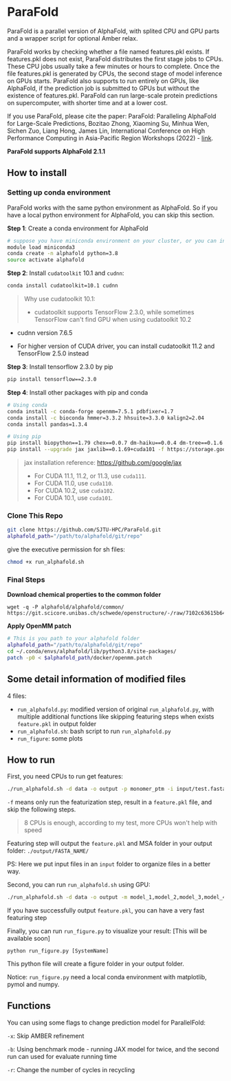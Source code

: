 # ParaFold

ParaFold is a parallel version of AlphaFold, with splited CPU and GPU parts and a wrapper script for optional Amber relax.

ParaFold works by checking whether a file named features.pkl exists. If features.pkl does not exist, ParaFold distributes the first stage jobs to CPUs. These CPU jobs usually take a few minutes or hours to complete. Once the file features.pkl is generated by CPUs, the second stage of model inference on GPUs starts. ParaFold also supports to run entirely on GPUs, like AlphaFold, if the prediction job is submitted to GPUs but without the existence of features.pkl. ParaFold can run large-scale protein predictions on supercomputer, with shorter time and at a lower cost.

If you use ParaFold, please cite the paper: ParaFold: Paralleling AlphaFold for Large-Scale Predictions, Bozitao Zhong, Xiaoming Su, Minhua Wen, Sichen Zuo, Liang Hong, James Lin, International Conference on High Performance Computing in Asia-Pacific Region Workshops (2022) - [link](https://dl.acm.org/doi/abs/10.1145/3503470.3503471).

**ParaFold supports AlphaFold 2.1.1**


## How to install 

### Setting up conda environment

ParaFold works with the same python environment as AlphaFold. So if you have a local python environment for AlphaFold, you can skip this section.

**Step 1**: Create a conda environment for AlphaFold

```bash
# suppose you have miniconda environment on your cluster, or you can install another miniconda or anaconda
module load miniconda3
conda create -n alphafold python=3.8
source activate alphafold
```

**Step 2**: Install `cudatoolkit` 10.1 and `cudnn`:

```bash
conda install cudatoolkit=10.1 cudnn
```

> Why use cudatoolkit 10.1:
>
> - cudatoolkit supports TensorFlow 2.3.0, while sometimes TensorFlow can't find GPU when using cudatoolkit 10.2

- cudnn version 7.6.5

- For higher version of CUDA driver, you can install cudatoolkit 11.2 and TensorFlow 2.5.0 instead

**Step 3**: Install tensorflow 2.3.0 by pip

```bash
pip install tensorflow==2.3.0
```

**Step 4**: Install other packages with pip and conda

```bash
# Using conda
conda install -c conda-forge openmm=7.5.1 pdbfixer=1.7
conda install -c bioconda hmmer=3.3.2 hhsuite=3.3.0 kalign2=2.04
conda install pandas=1.3.4

# Using pip
pip install biopython==1.79 chex==0.0.7 dm-haiku==0.0.4 dm-tree==0.1.6 immutabledict==2.0.0 jax==0.2.14 ml-collections==0.1.0
pip install --upgrade jax jaxlib==0.1.69+cuda101 -f https://storage.googleapis.com/jax-releases/jax_releases.html
```

>  jax installation reference: https://github.com/google/jax
>
>  - For CUDA 11.1, 11.2, or 11.3, use `cuda111`.
>  - For CUDA 11.0, use `cuda110`.
>  - For CUDA 10.2, use `cuda102`.
>  - For CUDA 10.1, use `cuda101`.


### Clone This Repo

```bash
git clone https://github.com/SJTU-HPC/ParaFold.git
alphafold_path="/path/to/alphafold/git/repo"
```

give the executive permission for sh files:

```bash
chmod +x run_alphafold.sh
```


### Final Steps

**Download chemical properties to the common folder**

```
wget -q -P alphafold/alphafold/common/ https://git.scicore.unibas.ch/schwede/openstructure/-/raw/7102c63615b64735c4941278d92b554ec94415f8/modules/mol/alg/src/stereo_chemical_props.txt
```

**Apply OpenMM patch**

```bash
# This is you path to your alphafold folder
alphafold_path="/path/to/alphafold/git/repo"
cd ~/.conda/envs/alphafold/lib/python3.8/site-packages/
patch -p0 < $alphafold_path/docker/openmm.patch
```

## Some detail information of modified files

4 files:

- `run_alphafold.py`: modified version of original `run_alphafold.py`, with multiple additional functions like skipping featuring steps when exists `feature.pkl` in output folder
- `run_alphafold.sh`: bash script to run `run_alphafold.py`
- `run_figure`: some plots



## How to run

First, you need CPUs to run get features:

```bash
./run_alphafold.sh -d data -o output -p monomer_ptm -i input/test.fasta -t 2021-07-27 -m model_1 -f
```

`-f` means only run the featurization step, result in a `feature.pkl` file, and skip the following steps.

>  8 CPUs is enough, according to my test, more CPUs won't help with speed

Featuring step will output the `feature.pkl`  and MSA folder in your output folder: `./output/FASTA_NAME/`

PS: Here we put input files in an `input` folder to organize files in a better way.



Second, you can run `run_alphafold.sh` using GPU:

```bash
./run_alphafold.sh -d data -o output -m model_1,model_2,model_3,model_4,model_5 -i input/test.fasta -t 2021-07-27
```

If you have successfully output `feature.pkl`, you can have a very fast featuring step



Finally, you can run `run_figure.py` to visualize your result: [This will be available soon]

```
python run_figure.py [SystemName]
```

This python file will create a figure folder in your output folder.

Notice: `run_figure.py` need a local conda environment with matplotlib, pymol and numpy.



## Functions

You can using some flags to change prediction model for ParallelFold:

`-x`: Skip AMBER refinement

`-b`: Using benchmark mode - running JAX model for twice, and the second run can used for evaluate running time

`-r`: Change the number of cycles in recycling




